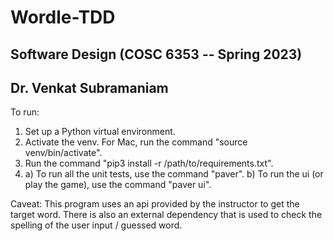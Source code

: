# Wordle-TDD

## Software Design (COSC 6353 -- Spring 2023)
## Dr. Venkat Subramaniam

To run: 
1) Set up a Python virtual environment.
2) Activate the venv. For Mac, run the command "source venv/bin/activate".
3) Run the command "pip3 install -r /path/to/requirements.txt".
4) a) To run all the unit tests, use the command "paver".
   b) To run the ui (or play the game), use the command "paver ui".

Caveat: This program uses an api provided by the instructor to get the 
target word. There is also an external dependency that is used to check 
the spelling of the user input / guessed word.
